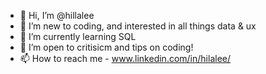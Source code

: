 - 👋 Hi, I’m @hillalee
- 👀 I’m new to coding, and interested in all things data & ux 
- 🌱 I’m currently learning SQL 
- 💞️ I’m open to critisicm and tips on coding!
- 📫 How to reach me - www.linkedin.com/in/hilalee/

<!---
hillalee/hillalee is a ✨ special ✨ repository because its `README.md` (this file) appears on your GitHub profile.
You can click the Preview link to take a look at your changes.
--->

